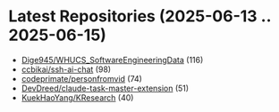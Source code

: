 # Latest Repositories (2025-06-13 .. 2025-06-15)

- [Dige945/WHUCS_SoftwareEngineeringData](https://github.com/Dige945/WHUCS_SoftwareEngineeringData) (116)
- [ccbikai/ssh-ai-chat](https://github.com/ccbikai/ssh-ai-chat) (98)
- [codeprimate/personfromvid](https://github.com/codeprimate/personfromvid) (74)
- [DevDreed/claude-task-master-extension](https://github.com/DevDreed/claude-task-master-extension) (51)
- [KuekHaoYang/KResearch](https://github.com/KuekHaoYang/KResearch) (40)
